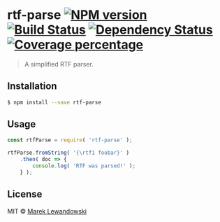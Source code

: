 # rtf-parse [![NPM version][npm-image]][npm-url] [![Build Status][travis-image]][travis-url] [![Dependency Status][daviddm-image]][daviddm-url] [![Coverage percentage][coveralls-image]][coveralls-url]
> A simplified RTF parser.

## Installation

```sh
$ npm install --save rtf-parse
```

## Usage

```js
const rtfParse = require( 'rtf-parse' );

rtfParse.fromString( '{\rtf1 foobar}' )
	.then( doc => {
		console.log( 'RTF was parsed!' );
	} );
```
## License

MIT © [Marek Lewandowski]()


[npm-image]: https://badge.fury.io/js/rtf-parse.svg
[npm-url]: https://npmjs.org/package/rtf-parse
[travis-image]: https://travis-ci.org/mlewand/rtf-parse.svg?branch=master
[travis-url]: https://travis-ci.org/mlewand/rtf-parse
[daviddm-image]: https://david-dm.org/mlewand/rtf-parse.svg?theme=shields.io
[daviddm-url]: https://david-dm.org/mlewand/rtf-parse
[coveralls-image]: https://coveralls.io/repos/mlewand/rtf-parse/badge.svg
[coveralls-url]: https://coveralls.io/r/mlewand/rtf-parse
